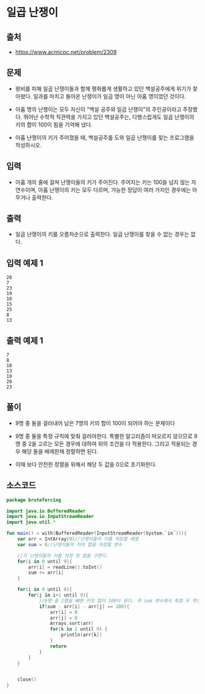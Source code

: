 # 일곱 난쟁이

## 출처

* https://www.acmicpc.net/problem/2309

## 문제

* 왕비를 피해 일곱 난쟁이들과 함께 평화롭게 생활하고 있던 백설공주에게 위기가 찾아왔다. 일과를 마치고 돌아온 난쟁이가 일곱 명이 아닌 아홉 명이었던 것이다.

* 아홉 명의 난쟁이는 모두 자신이 "백설 공주와 일곱 난쟁이"의 주인공이라고 주장했다. 뛰어난 수학적 직관력을 가지고 있던 백설공주는, 다행스럽게도 일곱 난쟁이의 키의 합이 100이 됨을 기억해 냈다.

* 아홉 난쟁이의 키가 주어졌을 때, 백설공주를 도와 일곱 난쟁이를 찾는 프로그램을 작성하시오.

## 입력

* 아홉 개의 줄에 걸쳐 난쟁이들의 키가 주어진다. 주어지는 키는 100을 넘지 않는 자연수이며, 아홉 난쟁이의 키는 모두 다르며, 가능한 정답이 여러 가지인 경우에는 아무거나 출력한다.

## 출력

* 일곱 난쟁이의 키를 오름차순으로 출력한다. 일곱 난쟁이를 찾을 수 없는 경우는 없다.

## 입력 예제 1

```
20
7
23
19
10
15
25
8
13
```

## 출력 예제 1

```
7
8
10
13
19
20
23
```

## 풀이

* 9명 중 둘을 걸러내어 남은 7명의 키의 합이 100이 되어야 하는 문제이다

* 9명 중 둘을 특정 규칙에 맞춰 걸러야한다. 특별한 알고리즘이 떠오르지 않으므로 9명 중 2을 고르는 모든 경우에 대하여 위의 조건을 다 적용한다. 그리고 적용되는 경우 해당 둘을 배제한채 정렬하면 된다.

* 이때 보다 안전한 정렬을 위해서 해당 두 값을 0으로 초기화한다.

## 소스코드

```kotlin
package bruteforcing

import java.io.BufferedReader
import java.io.InputStreamReader
import java.util.*

fun main() = with(BufferedReader(InputStreamReader(System.`in`))){
    var arr = IntArray(9)//난쟁이들의 키를 저장할 배열
    var sum = 0//난쟁이들의 키의 합을 저장할 변수

    //각 난쟁이들의 키를 저장 및 합을 구한다.
    for(i in 0 until 9){
        arr[i] = readLine().toInt()
        sum += arr[i]
    }

    for(i in 0 until 8){
        for(j in i+1 until 9){
            //9명 중 2명을 빼면 키의 합이 100이 된다. 즉 sum 변수에서 특정 두 학생의 키를 빼서 100이 나오면 그 둘을 뺀 나머지를 정렬하면 된다.
            if(sum - arr[i] - arr[j] == 100){
                arr[i] = 0
                arr[j] = 0
                Arrays.sort(arr)
                for(k in 2 until 9) {
                    println(arr[k])
                }
                return
            }
        }
    }


    close()
}
```
